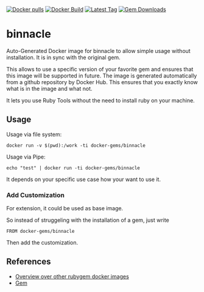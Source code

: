 [![Docker pulls](https://img.shields.io/docker/pulls/rubygem/binnacle.svg)](https://hub.docker.com/r/rubygem/binnacle/)
[![Docker Build](https://img.shields.io/docker/automated/rubygem/binnacle.svg)](https://hub.docker.com/r/rubygem/binnacle/)
[![Latest Tag](https://img.shields.io/github/tag/docker-rubygem/binnacle.svg)](https://hub.docker.com/r/rubygem/binnacle/)
[![Gem Downloads](https://img.shields.io/gem/dt/binnacle.svg)](https://rubygems.org/gems/binnacle/)
# binnacle

Auto-Generated Docker image for binnacle to allow simple usage without installation.
It is in sync with the original gem.

This allows to use a specific version of your favorite gem and ensures that this image will be supported in future.
The image is generated automatically from a github repository by Docker Hub.
This ensures that you exactly know what is in the image and what not.

It lets you use Ruby Tools without the need to install ruby on your machine.

## Usage

Usage via file system:

`docker run -v $(pwd):/work -ti docker-gems/binnacle`

Usage via Pipe:

`echo "test" | docker run -ti docker-gems/binnacle`

It depends on your specific use case how your want to use it.

### Add Customization

For extension, it could be used as base image.

So instead of struggeling with the installation of a gem, just write

`FROM docker-gems/binnacle`

Then add the customization.

## References

 - [Overview over other rubygem docker images](https://github.com/thinkbot/docker-rubygem)
 - [Gem](https://rubygems.org/gems/binnacle/)
